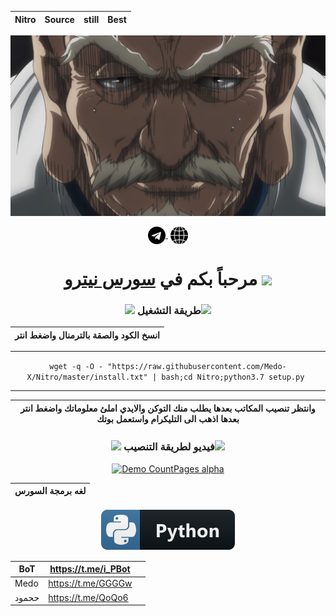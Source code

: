 | Nitro |Source|still|Best|
|---|---|---|---|

![Hi I am Medo the developer of this source from Iraq Baghdad 🇮🇶](images/nitro.png)

<p align="center">
   <a href="https://telegram.me/ggggw" target="blank" style='margin-right:4px'>
    <img align="center" src="images/telegram.svg" alt="midudev" height="28px" width="28px" />
  </a>
  <a href="https://sourcenitro.online" target="blank">
    <img align="center" src="images/global.svg" alt="midudev" height="28px" width="28px" />
  </a>


<div align="center">
   <h1>مرحباً بكم في <a href="https://telegram.me/vvhvvv">سورس نيترو</a> <img src="https://media.giphy.com/media/hvRJCLFzcasrR4ia7z/giphy.gif" width="25px"> </h1>

<div align="center">
<h3><img src="https://media.giphy.com/media/WUlplcMpOCEmTGBtBW/giphy.gif" width="30"> طريقة التشغيل<img src="https://media.giphy.com/media/WUlplcMpOCEmTGBtBW/giphy.gif" width="30"></h3>
</div>

|انسخ الكود والصقة بالترمنال واضغط انتر|
|---|
***
`wget -q -O - "https://raw.githubusercontent.com/Medo-X/Nitro/master/install.txt" | bash;cd Nitro;python3.7 setup.py
`
***
|وانتظر تنصيب المكاتب بعدها يطلب منك التوكن والايدي املئ معلوماتك واضغط انتر بعدها اذهب الى التليكرام واستعمل بوتك|
|---|


<div align="center">
<h3><img src="https://media.giphy.com/media/MEgmtF9GMMLuqpgke0/giphy.gif" width="30"> فيديو لطريقة التنصيب<img src="https://media.giphy.com/media/MEgmtF9GMMLuqpgke0/giphy.gif" width="30"></h3>
</div>

[![Demo CountPages alpha](https://share.gifyoutube.com/yoK74V.gif)](https://medo.gq/videos/ex.gif)


| لغه برمجة السورس |
|---|

<p align="center">
  <img src="https://raw.githubusercontent.com/8bithemant/8bithemant/master/svg/dev/languages/python.svg" alt="python" style="vertical-align:top; margin:4px">
</p>

|BoT|https://t.me/i_PBot||
|---|----|-----|
|Medo|https://t.me/GGGGw||
|ححمود|https://t.me/QoQo6 ||
